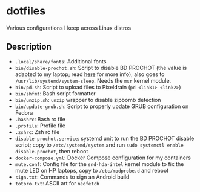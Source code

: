 # dotfiles
Various configurations I keep across Linux distros

## Description
- `.local/share/fonts`: Additional fonts
- `bin/disable-prochot.sh`: Script to disable BD PROCHOT (the value is adapted to my laptop; read [here](https://github.com/DivyanshuVerma/throttlestop-linux) for more info); also goes to `/usr/lib/systemd/system-sleep`. Needs the `msr` kernel module.
- `bin/pd.sh`: Script to upload files to Pixeldrain (`pd <link1> <link2>`)
- `bin/shfmt`: Bash script formatter
- `bin/unzip.sh`: `unzip` wrapper to disable zipbomb detection
- `bin/update-grub.sh`: Script to properly update GRUB configuration on Fedora
- `.bashrc`: Bash rc file
- `.profile`: Profile file
- `.zshrc`: Zsh rc file
- `disable-prochot.service`: systemd unit to run the BD PROCHOT disable script; copy to `/etc/systemd/system` and run `sudo systemctl enable disable-prochot`, then reboot
- `docker-compose.yml`: Docker Compose configuration for my containers
- `mute.conf`: Config file for the `snd-hda-intel` kernel module to fix the mute LED on HP laptops, copy to `/etc/modprobe.d` and reboot
- `sign.txt`: Commands to sign an Android build
- `totoro.txt`: ASCII art for `neofetch`
